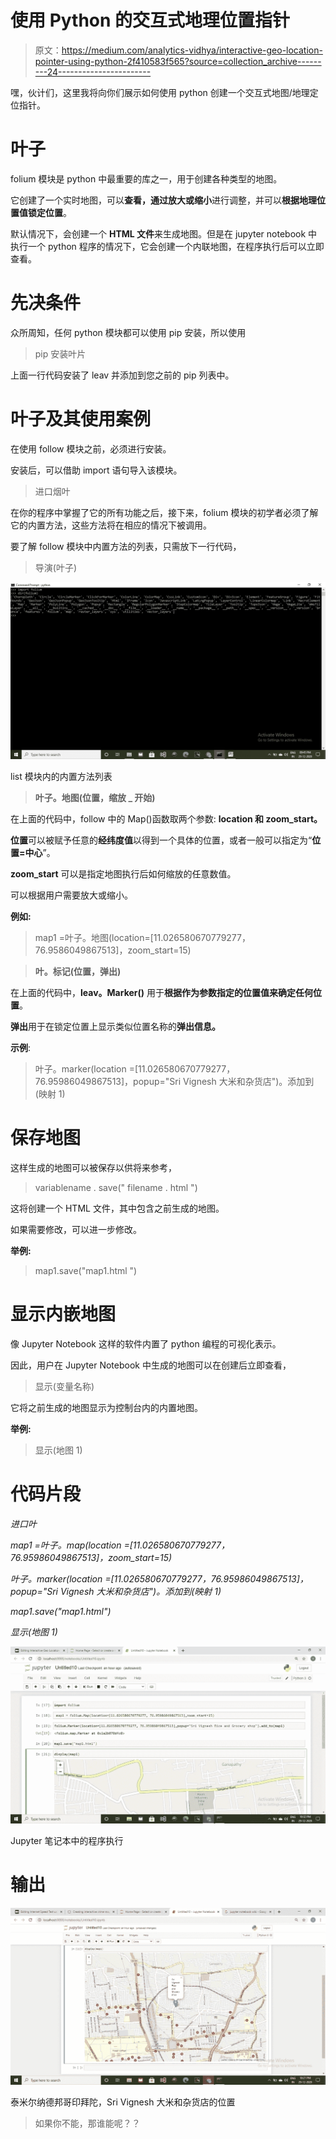 # 使用 Python 的交互式地理位置指针

> 原文：<https://medium.com/analytics-vidhya/interactive-geo-location-pointer-using-python-2f410583f565?source=collection_archive---------24----------------------->

嘿，伙计们，这里我将向你们展示如何使用 python 创建一个交互式地图/地理定位指针。

# **叶子**

folium 模块是 python 中最重要的库之一，用于创建各种类型的地图。

它创建了一个实时地图，可以**查看，通过放大或缩小**进行调整，并可以**根据地理位置值锁定位置**。

默认情况下，会创建一个 **HTML 文件**来生成地图。但是在 jupyter notebook 中执行一个 python 程序的情况下，它会创建一个内联地图，在程序执行后可以立即查看。

# 先决条件

众所周知，任何 python 模块都可以使用 pip 安装，所以使用

> pip 安装叶片

上面一行代码安装了 leav 并添加到您之前的 pip 列表中。

# 叶子及其使用案例

在使用 follow 模块之前，必须进行安装。

安装后，可以借助 import 语句导入该模块。

> 进口烟叶

在你的程序中掌握了它的所有功能之后，接下来，folium 模块的初学者必须了解它的内置方法，这些方法将在相应的情况下被调用。

要了解 follow 模块中内置方法的列表，只需放下一行代码，

> 导演(叶子)

![](img/02bb646540cf509e2c96732ef63d17bf.png)

list 模块内的内置方法列表

> **叶子。地图(位置，缩放 _ 开始)**

在上面的代码中，follow 中的 Map()函数取两个参数: **location 和 zoom_start。**

**位置**可以被赋予任意的**经纬度值**以得到一个具体的位置，或者一般可以指定为“**位置=中心**”。

**zoom_start** 可以是指定地图执行后如何缩放的任意数值。

可以根据用户需要放大或缩小。

**例如:**

> map1 =叶子。地图(location=[11.026580670779277，76.9586049867513]，zoom_start=15)

> **叶。标记(位置，弹出)**

在上面的代码中，**leav。Marker()** 用于**根据作为参数指定的位置值来确定任何位置**。

**弹出**用于在锁定位置上显示类似位置名称的**弹出信息。**

**示例**:

> 叶子。marker(location =[11.026580670779277，76.95986049867513]，popup="Sri Vignesh 大米和杂货店")。添加到(映射 1)

# 保存地图

这样生成的地图可以被保存以供将来参考，

> variablename . save(" filename . html ")

这将创建一个 HTML 文件，其中包含之前生成的地图。

如果需要修改，可以进一步修改。

**举例:**

> map1.save("map1.html ")

# 显示内嵌地图

像 Jupyter Notebook 这样的软件内置了 python 编程的可视化表示。

因此，用户在 Jupyter Notebook 中生成的地图可以在创建后立即查看，

> 显示(变量名称)

它将之前生成的地图显示为控制台内的内置地图。

**举例:**

> 显示(地图 1)

# 代码片段

*进口叶*

*map1 =叶子。map(location =[11.026580670779277，76.95986049867513]，zoom_start=15)*

*叶子。marker(location =[11.026580670779277，76.95986049867513]，popup="Sri Vignesh 大米和杂货店")。添加到(映射 1)*

*map1.save("map1.html")*

*显示(地图 1)*

![](img/0445a3b73040660d2906d3e7de54529d.png)

Jupyter 笔记本中的程序执行

# 输出

![](img/2bd4ac4ab5f6065788ec4eca3b9189b6.png)

泰米尔纳德邦哥印拜陀，Sri Vignesh 大米和杂货店的位置

> 如果你不能，那谁能呢？？